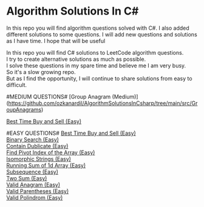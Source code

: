 # Algorithm Solutions In C#
In this repo you will find algorithm questions solved with C#. I also added different solutions to some questions. I will add new questions and solutions as I have time. I hope that will be useful

In this repo you will find C# solutions to LeetCode algorithm questions.  
I try to create alternative solutions as much as possible.  
I solve these questions in my spare time and believe me I am very busy.  
So it's a slow growing repo.  
But as I find the opportunity, I will continue to share solutions from easy to difficult.

#MEDIUM QUESTIONS#
[Group Anagram (Medium)] (https://github.com/ozkanardil/AlgorithmSolutionsInCsharp/tree/main/src/GroupAnagrams) 

[Best Time Buy and Sell (Easy)](https://github.com/ozkanardil/AlgorithmSolutionsInCsharp/tree/main/src/GroupAnagrams)

#EASY QUESTIONS#
[Best Time Buy and Sell (Easy)](https://github.com/ozkanardil/AlgorithmSolutionsInCsharp/tree/main/src/BestTimeBuyAndSell)  
[Binary Search (Easy)](https://github.com/ozkanardil/AlgorithmSolutionsInCsharp/tree/main/src/BinarySearch)  
[Contain Dublicate (Easy)](https://github.com/ozkanardil/AlgorithmSolutionsInCsharp/tree/main/src/ContainsDublicate)  
[Find Pivot Index of the Array (Easy)](https://github.com/ozkanardil/AlgorithmSolutionsInCsharp/tree/main/src/FindPivotIndex)  
[Isomorphic Strings (Easy)](https://github.com/ozkanardil/AlgorithmSolutionsInCsharp/tree/main/src/IsomorphicStrings)  
[Running Sum of 1d Array (Easy)](https://github.com/ozkanardil/AlgorithmSolutionsInCsharp/tree/main/src/RunningSumOfOneDArray)  
[Subsequence (Easy)](https://github.com/ozkanardil/AlgorithmSolutionsInCsharp/tree/main/src/Subsequence)  
[Two Sum (Easy)](https://github.com/ozkanardil/AlgorithmSolutionsInCsharp/tree/main/src/TwoSum)  
[Valid Anagram (Easy)](https://github.com/ozkanardil/AlgorithmSolutionsInCsharp/tree/main/src/ValidAnagram)  
[Valid Parentheses (Easy)](https://github.com/ozkanardil/AlgorithmSolutionsInCsharp/tree/main/src/ValidParentheses)  
[Valid Polindrom (Easy)](https://github.com/ozkanardil/AlgorithmSolutionsInCsharp/tree/main/src/ValidPolindrom)  






<!--START_SECTION:waka-->
<!--END_SECTION:waka-->
